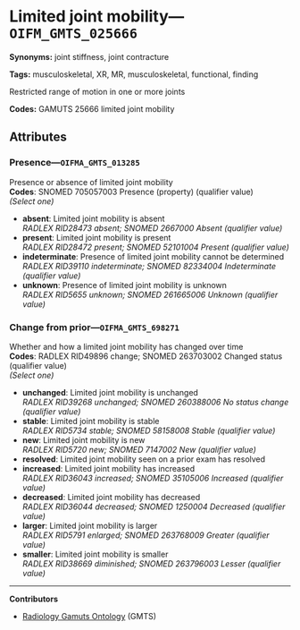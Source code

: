 # Limited joint mobility—`OIFM_GMTS_025666`

**Synonyms:** joint stiffness, joint contracture

**Tags:** musculoskeletal, XR, MR, musculoskeletal, functional, finding

Restricted range of motion in one or more joints

**Codes:** GAMUTS 25666 limited joint mobility

## Attributes

### Presence—`OIFMA_GMTS_013285`

Presence or absence of limited joint mobility  
**Codes**: SNOMED 705057003 Presence (property) (qualifier value)  
*(Select one)*

- **absent**: Limited joint mobility is absent  
_RADLEX RID28473 absent; SNOMED 2667000 Absent (qualifier value)_
- **present**: Limited joint mobility is present  
_RADLEX RID28472 present; SNOMED 52101004 Present (qualifier value)_
- **indeterminate**: Presence of limited joint mobility cannot be determined  
_RADLEX RID39110 indeterminate; SNOMED 82334004 Indeterminate (qualifier value)_
- **unknown**: Presence of limited joint mobility is unknown  
_RADLEX RID5655 unknown; SNOMED 261665006 Unknown (qualifier value)_

### Change from prior—`OIFMA_GMTS_698271`

Whether and how a limited joint mobility has changed over time  
**Codes**: RADLEX RID49896 change; SNOMED 263703002 Changed status (qualifier value)  
*(Select one)*

- **unchanged**: Limited joint mobility is unchanged  
_RADLEX RID39268 unchanged; SNOMED 260388006 No status change (qualifier value)_
- **stable**: Limited joint mobility is stable  
_RADLEX RID5734 stable; SNOMED 58158008 Stable (qualifier value)_
- **new**: Limited joint mobility is new  
_RADLEX RID5720 new; SNOMED 7147002 New (qualifier value)_
- **resolved**: Limited joint mobility seen on a prior exam has resolved  
- **increased**: Limited joint mobility has increased  
_RADLEX RID36043 increased; SNOMED 35105006 Increased (qualifier value)_
- **decreased**: Limited joint mobility has decreased  
_RADLEX RID36044 decreased; SNOMED 1250004 Decreased (qualifier value)_
- **larger**: Limited joint mobility is larger  
_RADLEX RID5791 enlarged; SNOMED 263768009 Greater (qualifier value)_
- **smaller**: Limited joint mobility is smaller  
_RADLEX RID38669 diminished; SNOMED 263796003 Lesser (qualifier value)_

---

**Contributors**

- [Radiology Gamuts Ontology](https://gamuts.net/) (GMTS)